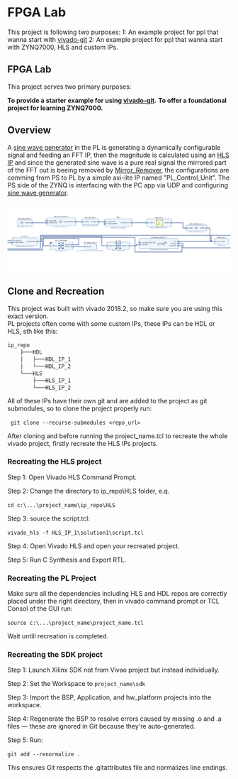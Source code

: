 # FPGA Lab 
This project is following two purposes: 
1: An example project for ppl that wanna start with [vivado-git](https://github.com/iamhosseinali/vivado-git)
2: An example project for ppl that wanna start with ZYNQ7000, HLS and custom IPs. 
## FPGA Lab
This project serves two primary purposes:

**To provide a starter example for using [vivado-git](https://github.com/iamhosseinali/vivado-git).**
**To offer a foundational project for learning ZYNQ7000.**

## Overview 
A [sine wave generator](https://github.com/iamhosseinali/Dynamic_Sin_Generator) in the PL is generating a dynamically configurable signal and feeding an FFT IP, then the magnitude is calculated using an [HLS IP](https://github.com/iamhosseinali/cmplx_magnitude_cal) and since the generated sine wave is a pure real signal the mirrored part of the FFT out is beeing removed by [Mirror_Remover](https://github.com/iamhosseinali/Mirror_Remover), the configurations are comming from PS to PL by a simple axi-lite IP named "PL_Control_Unit". 
The PS side of the ZYNQ is interfacing with the PC app via UDP and configuring [sine wave generator](https://github.com/iamhosseinali/Dynamic_Sin_Generator). 

![bd](images/bd.png)
## Clone and Recreation
This project was built with vivado 2018.2, so make sure you are using this exact version.  
PL projects often come with some custom IPs, these IPs can be HDL or HLS, sth like this: 
```
ip_repo
    ├───HDL
    │   ├───HDL_IP_1
    │   └───HDL_IP_2
    └───HLS
        ├───HLS_IP_1
        └───HLS_IP_2
```

All of these IPs have their own git and are added to the project as git submodules, so to clone the project properly run: 

```  git clone --recurse-submodules <repo_url> ```

After cloning and before running the project_name.tcl to recreate the whole vivado project, firstly recreate the HLS IPs projects. 

### Recreating the HLS project
Step 1: Open Vivado HLS Command Prompt. 

Step 2: Change the directory to ip_repo\HLS folder, e.q.

``` cd c:\...\project_name\ip_repo\HLS ``` 


Step 3: source the script.tcl: 

``` vivado_hls -f HLS_IP_1\solution1\script.tcl ``` 


Step 4: Open Vivado HLS and open your recreated project. 

Step 5: Run C Synthesis and Export RTL. 

### Recreating the PL Project
Make sure all the dependencies including HLS and HDL repos are correctly placed under the right directory, then in vivado command prompt or TCL Consol of the GUI run: 

``` source c:\...\project_name\project_name.tcl ```

Wait untill recreation is completed. 

### Recreating the SDK project
Step 1: Launch Xilinx SDK not from Vivao project but instead individually. 

Step 2: Set the Workspace to ``` project_name\sdk ```

Step 3: Import the BSP, Application, and hw_platform projects into the workspace.

Step 4: Regenerate the BSP to resolve errors caused by missing .o and .a files — these are ignored in Git because they're auto-generated.

Step 5: Run:

``` git add --renormalize . ```

This ensures Git respects the .gitattributes file and normalizes line endings.

